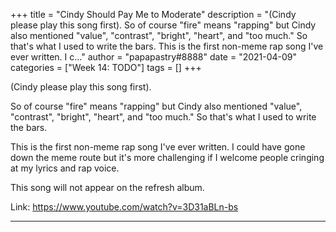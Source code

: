 +++
title = "Cindy Should Pay Me to Moderate"
description = "(Cindy please play this song first).  So of course \"fire\" means \"rapping\" but Cindy also mentioned \"value\", \"contrast\", \"bright\", \"heart\", and \"too much.\" So that's what I used to write the bars.  This is the first non-meme rap song I've ever written. I c..."
author = "papapastry#8888"
date = "2021-04-09"
categories = ["Week 14: TODO"]
tags = []
+++

(Cindy please play this song first).

So of course "fire" means "rapping" but Cindy also mentioned "value", "contrast", "bright", "heart", and "too much." So that's what I used to write the bars.

This is the first non-meme rap song I've ever written. I could have gone down the meme route but it's more challenging if I welcome people cringing at my lyrics and rap voice.

This song will not appear on the refresh album.

Link: https://www.youtube.com/watch?v=3D31aBLn-bs

----
